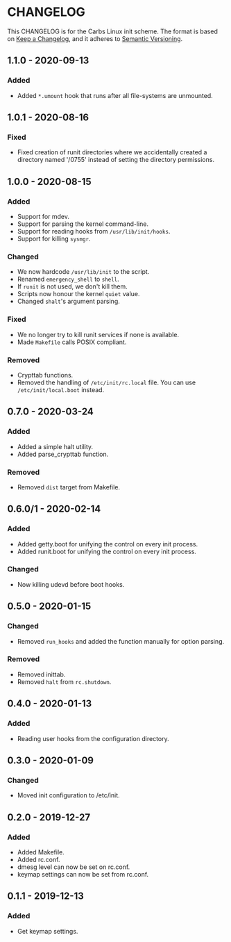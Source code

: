 CHANGELOG
================================================================================

This CHANGELOG is for the Carbs Linux init scheme. The format is based on
[Keep a Changelog], and it adheres to [Semantic Versioning].

[Keep a Changelog]:    https://keepachangelog.com/en/1.0.0/
[Semantic Versioning]: https://semver.org/spec/v2.0.0.html


1.1.0 - 2020-09-13
--------------------------------------------------------------------------------

### Added
- Added `*.umount` hook that runs after all file-systems are unmounted.


1.0.1 - 2020-08-16
--------------------------------------------------------------------------------

### Fixed
- Fixed creation of runit directories where we accidentally created a directory
  named '/0755' instead of setting the directory permissions.


1.0.0 - 2020-08-15
--------------------------------------------------------------------------------

### Added
- Support for mdev.
- Support for parsing the kernel command-line.
- Support for reading hooks from `/usr/lib/init/hooks`.
- Support for killing `sysmgr`.

### Changed
- We now hardcode `/usr/lib/init` to the script.
- Renamed `emergency_shell` to `shell`.
- If `runit` is not used, we don't kill them.
- Scripts now honour the kernel `quiet` value.
- Changed `shalt`'s argument parsing.

### Fixed
- We no longer try to kill runit services if none is available.
- Made `Makefile` calls POSIX compliant.

### Removed
- Crypttab functions.
- Removed the handling of `/etc/init/rc.local` file. You can use
  `/etc/init/local.boot` instead.


0.7.0 - 2020-03-24
--------------------------------------------------------------------------------

### Added
- Added a simple halt utility.
- Added parse_crypttab function.

### Removed
- Removed `dist` target from Makefile.


0.6.0/1 - 2020-02-14
--------------------------------------------------------------------------------

### Added
- Added getty.boot for unifying the control on every init process.
- Added runit.boot for unifying the control on every init process.

### Changed
- Now killing udevd before boot hooks.


0.5.0 - 2020-01-15
--------------------------------------------------------------------------------

### Changed
- Removed `run_hooks` and added the function manually for option parsing.

### Removed
- Removed inittab.
- Removed `halt` from `rc.shutdown`.


0.4.0 - 2020-01-13
--------------------------------------------------------------------------------

### Added
- Reading user hooks from the configuration directory.


0.3.0 - 2020-01-09
--------------------------------------------------------------------------------

### Changed
- Moved init configuration to /etc/init.


0.2.0 - 2019-12-27
--------------------------------------------------------------------------------

### Added
- Added Makefile.
- Added rc.conf.
- dmesg level can now be set on rc.conf.
- keymap settings can now be set from rc.conf.


0.1.1 - 2019-12-13
--------------------------------------------------------------------------------

### Added
- Get keymap settings.
